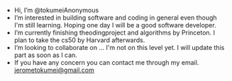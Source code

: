 - Hi, I’m @tokumeiAnonymous
- I’m interested in building software and coding in general even though I'm still learning. Hoping one day I will be a good software developer.
- I’m currently finishing theodingproject and algorithms by Princeton. I plan to take the cs50 by Harvard afterwards.
- I’m looking to collaborate on ... I'm not on this level yet. I will update this part as soon as I can.
- If you have any concern you can contact me through my email. jerometokumei@gmail.com

<!---
tokumeiAnonymous/tokumeiAnonymous is a ✨ special ✨ repository because its `README.md` (this file) appears on your GitHub profile.
You can click the Preview link to take a look at your changes.
--->
